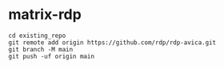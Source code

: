 # matrix-rdp





```
cd existing_repo
git remote add origin https://github.com/rdp/rdp-avica.git
git branch -M main
git push -uf origin main
```

